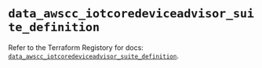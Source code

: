 # `data_awscc_iotcoredeviceadvisor_suite_definition`

Refer to the Terraform Registory for docs: [`data_awscc_iotcoredeviceadvisor_suite_definition`](https://registry.terraform.io/providers/hashicorp/awscc/0.70.0/docs/data-sources/iotcoredeviceadvisor_suite_definition).
